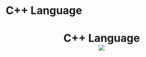 # C++ Language
<h1 align="center">
   C++ Language
  <br>
  <a href="https://github.com/shadibdair/Python/edit/master/README.md"><img src="https://media.geeksforgeeks.org/wp-content/cdn-uploads/titleShadow-1024x341.png"></a>
 <br/>
</h1>


